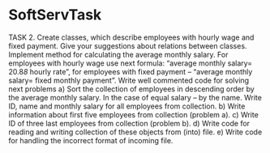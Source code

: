 # SoftServTask

TASK 2. Create classes, which describe employees with hourly wage and fixed payment. Give your suggestions
about relations between classes. Implement method for calculating the average monthly salary. For
employees with hourly wage use next formula: “average monthly salary= 20.8*8* hourly rate”, for employees
with fixed payment – “average monthly salary= fixed monthly payment”. Write well commented code for
solving next problems
    a) Sort the collection of employees in descending order by the average monthly salary. In the case of
        equal salary – by the name. Write ID, name and monthly salary for all employees from collection.
    b) Write information about first five employees from collection (problem a).
    c) Write ID of three last employees from collection (problem b).
    d) Write code for reading and writing collection of these objects from (into) file.
    e) Write code for handling the incorrect format of incoming file.
